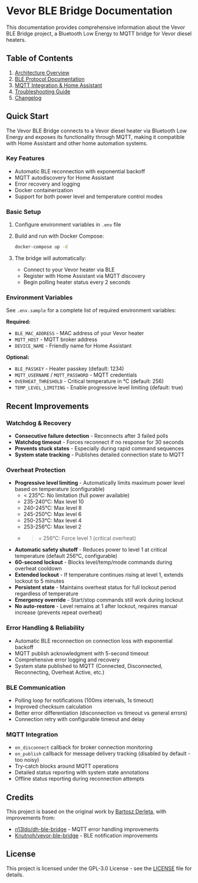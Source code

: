 # Vevor BLE Bridge Documentation

This documentation provides comprehensive information about the Vevor BLE Bridge project, a Bluetooth Low Energy to MQTT bridge for Vevor diesel heaters.

## Table of Contents

1. [Architecture Overview](ARCHITECTURE.md)
2. [BLE Protocol Documentation](BLE_PROTOCOL.md)
3. [MQTT Integration & Home Assistant](MQTT_INTEGRATION.md)
4. [Troubleshooting Guide](TROUBLESHOOTING.md)
5. [Changelog](CHANGELOG.md)

## Quick Start

The Vevor BLE Bridge connects to a Vevor diesel heater via Bluetooth Low Energy and exposes its functionality through MQTT, making it compatible with Home Assistant and other home automation systems.

### Key Features

- Automatic BLE reconnection with exponential backoff
- MQTT autodiscovery for Home Assistant
- Error recovery and logging
- Docker containerization
- Support for both power level and temperature control modes

### Basic Setup

1. Configure environment variables in `.env` file
2. Build and run with Docker Compose:
   ```bash
   docker-compose up -d
   ```

3. The bridge will automatically:
   - Connect to your Vevor heater via BLE
   - Register with Home Assistant via MQTT discovery
   - Begin polling heater status every 2 seconds

### Environment Variables

See `.env.sample` for a complete list of required environment variables:

**Required:**
- `BLE_MAC_ADDRESS` - MAC address of your Vevor heater
- `MQTT_HOST` - MQTT broker address
- `DEVICE_NAME` - Friendly name for Home Assistant

**Optional:**
- `BLE_PASSKEY` - Heater passkey (default: 1234)
- `MQTT_USERNAME` / `MQTT_PASSWORD` - MQTT credentials
- `OVERHEAT_THRESHOLD` - Critical temperature in °C (default: 256)
- `TEMP_LEVEL_LIMITING` - Enable progressive level limiting (default: true)

## Recent Improvements

### Watchdog & Recovery

- **Consecutive failure detection** - Reconnects after 3 failed polls
- **Watchdog timeout** - Forces reconnect if no response for 30 seconds
- **Prevents stuck states** - Especially during rapid command sequences
- **System state tracking** - Publishes detailed connection state to MQTT

### Overheat Protection

- **Progressive level limiting** - Automatically limits maximum power level based on temperature (configurable)
  - < 235°C: No limitation (full power available)
  - 235-240°C: Max level 10
  - 240-245°C: Max level 8
  - 245-250°C: Max level 6
  - 250-253°C: Max level 4
  - 253-256°C: Max level 2
  - >= 256°C: Force level 1 (critical overheat)
- **Automatic safety shutoff** - Reduces power to level 1 at critical temperature (default 256°C, configurable)
- **60-second lockout** - Blocks level/temp/mode commands during overheat cooldown
- **Extended lockout** - If temperature continues rising at level 1, extends lockout to 5 minutes
- **Persistent state** - Maintains overheat status for full lockout period regardless of temperature
- **Emergency override** - Start/stop commands still work during lockout
- **No auto-restore** - Level remains at 1 after lockout, requires manual increase (prevents repeat overheat)

### Error Handling & Reliability

- Automatic BLE reconnection on connection loss with exponential backoff
- MQTT publish acknowledgment with 5-second timeout
- Comprehensive error logging and recovery
- System state published to MQTT (Connected, Disconnected, Reconnecting, Overheat Active, etc.)

### BLE Communication

- Polling loop for notifications (100ms intervals, 1s timeout)
- Improved checksum calculation
- Better error differentiation (disconnection vs timeout vs general errors)
- Connection retry with configurable timeout and delay

### MQTT Integration

- `on_disconnect` callback for broker connection monitoring
- `on_publish` callback for message delivery tracking (disabled by default - too noisy)
- Try-catch blocks around MQTT operations
- Detailed status reporting with system state annotations
- Offline status reporting during reconnection attempts

## Credits

This project is based on the original work by [Bartosz Derleta](https://github.com/bderleta/vevor-ble-bridge), with improvements from:

- [n13ldo/dh-ble-bridge](https://github.com/n13ldo/dh-ble-bridge) - MQTT error handling improvements
- [Knutnoh/vevor-ble-bridge](https://github.com/Knutnoh/vevor-ble-bridge) - BLE notification improvements

## License

This project is licensed under the GPL-3.0 License - see the [LICENSE](../LICENSE) file for details.
